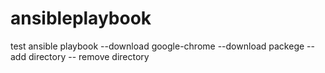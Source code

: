 # ansibleplaybook
test ansible playbook
--download google-chrome
--download packege
-- add directory
-- remove directory
